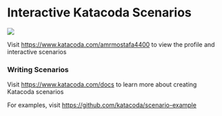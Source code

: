 # Interactive Katacoda Scenarios

[![](http://shields.katacoda.com/katacoda/amrmostafa4400/count.svg)](https://www.katacoda.com/amrmostafa4400 "Get your profile on Katacoda.com")

Visit https://www.katacoda.com/amrmostafa4400 to view the profile and interactive scenarios

### Writing Scenarios
Visit https://www.katacoda.com/docs to learn more about creating Katacoda scenarios

For examples, visit https://github.com/katacoda/scenario-example
